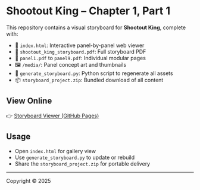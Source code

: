 # Shootout King – Chapter 1, Part 1

This repository contains a visual storyboard for **Shootout King**, complete with:

- 🎨 `index.html`: Interactive panel-by-panel web viewer
- 📕 `shootout_king_storyboard.pdf`: Full storyboard PDF
- 📄 `panel1.pdf` to `panel9.pdf`: Individual modular pages
- 🖼️ `/media/`: Panel concept art and thumbnails
- 🧪 `generate_storyboard.py`: Python script to regenerate all assets
- 📦 `storyboard_project.zip`: Bundled download of all content

## View Online

👉 [Storyboard Viewer (GitHub Pages)](https://yourusername.github.io/shootout-king-storyboard/)

## Usage

- Open `index.html` for gallery view
- Use `generate_storyboard.py` to update or rebuild
- Share the `storyboard_project.zip` for portable delivery

---

Copyright © 2025
